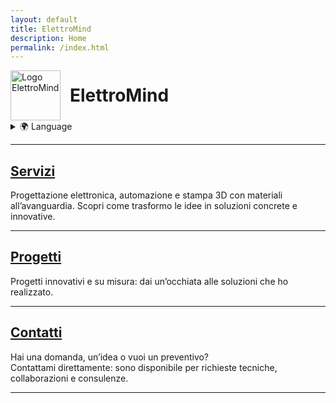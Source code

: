 ```yaml
---
layout: default
title: ElettroMind
description: Home
permalink: /index.html
---
```


<div style="display: flex; align-items: center; gap: 15px;">
  <img src="/assets/logo.png" alt="Logo ElettroMind" width="80" />
  <h1 style="margin: 0;">ElettroMind</h1>
</div>

<details>
  <summary>🌍 Language</summary>
  <ul>
    <li><a href="/index.html">🇮🇹 Italiano</a></li>
    <li><a href="/pages/en/index.html">🇬🇧 English</a></li>
  </ul>
</details>

***

## [Servizi](/pages/it/servizi.html)
Progettazione elettronica, automazione e stampa 3D con materiali all’avanguardia. 
Scopri come trasformo le idee in soluzioni concrete e innovative.

***

## [Progetti](/pages/it/progetti.html)
Progetti innovativi e su misura: dai un’occhiata alle soluzioni che ho realizzato.

***

## [Contatti](/pages/it/contatti.html)
Hai una domanda, un’idea o vuoi un preventivo?  
Contattami direttamente: sono disponibile per richieste tecniche, collaborazioni e consulenze.

***